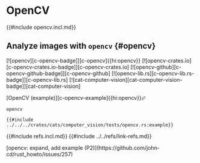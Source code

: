 # OpenCV

{{#include opencv.incl.md}}

## Analyze images with `opencv` {#opencv}

[![opencv][c-opencv-badge]][c-opencv]{{hi:opencv}}
[![opencv-crates.io][c-opencv-crates.io-badge]][c-opencv-crates.io]
[![opencv-github][c-opencv-github-badge]][c-opencv-github]
[![opencv-lib.rs][c-opencv-lib.rs-badge]][c-opencv-lib.rs]
[![cat-computer-vision][cat-computer-vision-badge]][cat-computer-vision]

[OpenCV (example)][c-opencv-example]{{hi:opencv}}⮳

`opencv`

```rust,editable
{{#include ../../../crates/cats/computer_vision/tests/opencv.rs:example}}
```

{{#include refs.incl.md}}
{{#include ../../refs/link-refs.md}}

<div class="hidden">
[opencv: expand, add example (P2)](https://github.com/john-cd/rust_howto/issues/257)
</div>
